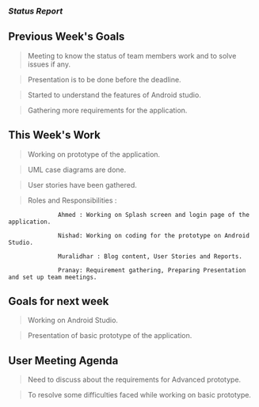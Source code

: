 ### *Status Report*

## Previous Week's Goals

   > Meeting to know the status of team members work and to solve issues if any.
   
   > Presentation is to be done before the deadline.
   
   > Started to understand the features of Android studio.
   
   > Gathering more requirements for the application.
   

## This Week's Work

   > Working on prototype of the application.
   
   > UML case diagrams are done.
   
   > User stories have been gathered.

   
   > Roles and Responsibilities :
   
                  Ahmed : Working on Splash screen and login page of the application.
                  
                  Nishad: Working on coding for the prototype on Android Studio.
                  
                  Muralidhar : Blog content, User Stories and Reports.
                  
                  Pranay: Requirement gathering, Preparing Presentation and set up team meetings.
                  
                  
 ## Goals for next week
 
   > Working on Android Studio.
   
   > Presentation of basic prototype of the application.
   
   
 ## User Meeting Agenda
 
   > Need to discuss about the requirements for Advanced prototype.
   
   > To resolve some difficulties faced while working on basic prototype.
